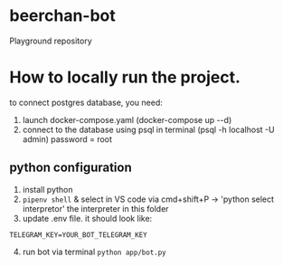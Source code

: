 # beerchan-bot
Playground repository

# How to locally run the project.
to connect postgres database, you need:
1) launch docker-compose.yaml (docker-compose up --d)
2) connect to the database using psql in terminal
(psql -h localhost -U admin) password = root

## python configuration
1. install python
2. `pipenv shell` & select in VS code via cmd+shift+P -> 'python select interpretor' the interpreter in this folder
3. update .env file. it should look like:
```
TELEGRAM_KEY=YOUR_BOT_TELEGRAM_KEY
```
4. run bot via terminal `python app/bot.py`
